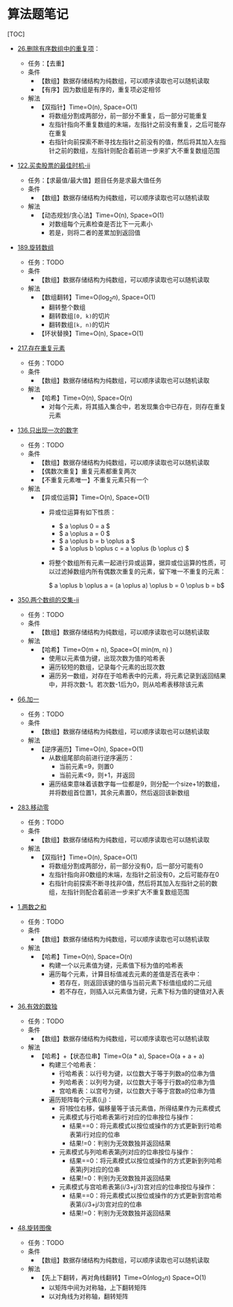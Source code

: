 # 算法题笔记

[TOC]

- [26.删除有序数组中的重复项](questions/accepted/26.删除有序数组中的重复项.rs)：
  - 任务：【去重】
  - 条件
    - 【数组】数据存储结构为纯数组，可以顺序读取也可以随机读取
    - 【有序】因为数组是有序的，重复项必定相邻
  - 解法
    - 【双指针】Time=O(n), Space=O(1)
      - 将数组分割成两部分，前一部分不重复，后一部分可能重复
      - 左指针指向不重复数组的末端，左指针之前没有重复，之后可能存在重复
      - 右指针向前探索不断寻找左指针之前没有的值，然后将其加入左指针之前的数组，左指针则配合着前进一步来扩大不重复数组范围

- [122.买卖股票的最佳时机-ii](questions/optimizable/122.买卖股票的最佳时机-ii.rs)
  - 任务：【求最值/最大值】题目任务是求最大值任务
  - 条件
    - 【数组】数据存储结构为纯数组，可以顺序读取也可以随机读取
  - 解法
    - 【动态规划/贪心法】Time=O(n), Space=O(1)
      - 对数组每个元素检查是否比下一元素小
      - 若是，则将二者的差累加到返回值

- [189.旋转数组](questions/wrong/189.旋转数组.rs)
  - 任务：TODO
  - 条件
    - 【数组】数据存储结构为纯数组，可以顺序读取也可以随机读取
  - 解法
    - 【数组翻转】Time=O($\log_2n$), Space=O(1)
      - 翻转整个数组
      - 翻转数组`[0, k)`的切片
      - 翻转数组`[k, n)`的切片
    - 【环状替换】Time=O(n), Space=O(1)

- [217.存在重复元素](questions/accepted/217.存在重复元素.rs)
  - 任务：TODO
  - 条件
    - 【数组】数据存储结构为纯数组，可以顺序读取也可以随机读取
  - 解法
    - 【哈希】Time=O(n), Space=O(n)
      - 对每个元素，将其插入集合中，若发现集合中已存在，则存在重复元素

- [136.只出现一次的数字](questions/wrong/136.只出现一次的数字.rs)
  - 任务：TODO
  - 条件
    - 【数组】数据存储结构为纯数组，可以顺序读取也可以随机读取
    - 【偶数次重复】重复元素都重复两次
    - 【不重复元素唯一】不重复元素只有一个
  - 解法
    - 【异或位运算】Time=O(n), Space=O(1)
      - 异或位运算有如下性质：
        - $ a \oplus 0 = a $
        - $ a \oplus a = 0 $
        - $ a \oplus b = b \oplus a $
        - $ a \oplus b \oplus c = a \oplus (b \oplus c) $
      - 将整个数组所有元素一起进行异或运算，据异或位运算的性质，可以过滤掉数组内所有偶数次重复的元素，留下唯一不重复的元素：

        $ a \oplus b \oplus a = (a \oplus a) \oplus b = 0 \oplus b = b$

- [350.两个数组的交集-ii](questions/accepted/350.两个数组的交集-ii.rs)
  - 任务：TODO
  - 条件
    - 【数组】数据存储结构为纯数组，可以顺序读取也可以随机读取
  - 解法
    - 【哈希】Time=O(m + n), Space=O( min(m, n) )
      - 使用以元素值为键，出现次数为值的哈希表
      - 遍历较短的数组，记录每个元素的出现次数
      - 遍历另一数组，对存在于哈希表中的元素，将元素记录到返回结果中，并将次数-1。若次数-1后为0，则从哈希表移除该元素

- [66.加一](questions/accepted/66.加一.rs)
  - 任务：TODO
  - 条件
    - 【数组】数据存储结构为纯数组，可以顺序读取也可以随机读取
  - 解法
    - 【逆序遍历】Time=O(n), Space=O(1)
      - 从数组尾部向前进行逆序遍历：
        - 当前元素=9，则置0
        - 当前元素<9，则+1，并返回
      - 遍历结束意味着该数字每一位都是9，则分配一个size+1的数组，并将数组首位置1，其余元素置0，然后返回该新数组

- [283.移动零](questions/accepted/283.移动零.rs)
  - 任务：TODO
  - 条件
    - 【数组】数据存储结构为纯数组，可以顺序读取也可以随机读取
  - 解法
    - 【双指针】Time=O(n), Space=O(1)
      - 将数组分割成两部分，前一部分没有0，后一部分可能有0
      - 左指针指向非0数组的末端，左指针之前没有0，之后可能存在0
      - 右指针向前探索不断寻找非0值，然后将其加入左指针之前的数组，左指针则配合着前进一步来扩大不重复数组范围

- [1.两数之和](questions/accepted/1.两数之和.rs)
  - 任务：TODO
  - 条件
    - 【数组】数据存储结构为纯数组，可以顺序读取也可以随机读取
  - 解法
    - 【哈希】Time=O(n), Space=O(n)
      - 构建一个以元素值为键，元素值下标为值的哈希表
      - 遍历每个元素，计算目标值减去元素的差值是否在表中：
        - 若存在，则返回该键的值与当前元素下标值组成的二元组
        - 若不存在，则插入以元素值为键，元素下标为值的键值对入表

- [36.有效的数独](questions/accepted/36.有效的数独.rs)
  - 任务：TODO
  - 条件
    - 【数组】数据存储结构为纯数组，可以顺序读取也可以随机读取
  - 解法
    - 【哈希】+【状态位串】Time=O(a * a), Space=O(a + a + a)
      - 构建三个哈希表：
        - 行哈希表：以行号为键，以位数大于等于列数a的位串为值
        - 列哈希表：以列号为键，以位数大于等于行数a的位串为值
        - 宫哈希表：以宫号为键，以位数大于等于宫数a的位串为值
      - 遍历矩阵每个元素(i,j)：
        - 将1按位右移，偏移量等于该元素值，所得结果作为元素模式
        - 元素模式与行哈希表第i行对应的位串按位与操作：
          - 结果==0：将元素模式以按位或操作的方式更新到行哈希表第i行对应的位串
          - 结果!=0：判别为无效数独并返回结果
        - 元素模式与列哈希表第j列对应的位串按位与操作：
          - 结果==0：将元素模式以按位或操作的方式更新到列哈希表第j列对应的位串
          - 结果!=0：判别为无效数独并返回结果
        - 元素模式与宫哈希表第(i/3+j/3)宫对应的位串按位与操作：
          - 结果==0：将元素模式以按位或操作的方式更新到宫哈希表第(i/3+j/3)宫对应的位串
          - 结果!=0：判别为无效数独并返回结果

- [48.旋转图像](questions/wrong/48.旋转图像.rs)
  - 任务：TODO
  - 条件
    - 【数组】数据存储结构为纯数组，可以顺序读取也可以随机读取
  - 解法
    - 【先上下翻转，再对角线翻转】Time=O($n\log_2n$) Space=O(1)
      - 以矩阵中间为对称轴，上下翻转矩阵
      - 以对角线为对称轴，翻转矩阵
